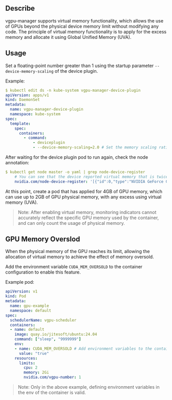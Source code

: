 ## Describe

vgpu-manager supports virtual memory functionality, which allows the use of GPUs beyond the physical device memory limit without modifying any code. The principle of virtual memory functionality is to apply for the excess memory and allocate it using Global Unified Memory (UVA).

## Usage

Set a floating-point number greater than 1 using the startup parameter `--device-memory-scaling` of the device plugin.

Example:

```yaml
$ kubectl edit ds -n kube-system vgpu-manager-device-plugin
apiVersion: apps/v1
kind: DaemonSet
metadata:
  name: vgpu-manager-device-plugin
  namespace: kube-system
spec:
  template:
    spec:
      containers:
        - command:
            - deviceplugin
            - --device-memory-scaling=2.0 # Set the memory scaling ratio to 2 times
```

After waiting for the device plugin pod to run again, check the node annotation:

```yaml
$ kubectl get node master -o yaml | grep node-device-register
    # You can see that the device reported virtual memory that is twice as much as physical memory
    nvidia.com/node-device-register: '[{"id":0,"type":"NVIDIA GeForce GTX 1050 Ti","uuid":"GPU-49aa2e6a-33f3-99dd-e08b-ea4beb0e0d28","core":100,"memory":8192,"number":10,"numa":0,"mig":false,"busId":"0000:01:00.0","capability":6.1,"healthy":true}]'
```

At this point, create a pod that has applied for 4GB of GPU memory, which can use up to 2GB of GPU physical memory, with any excess using virtual memory (UVA).

> Note:  After enabling virtual memory, monitoring indicators cannot accurately reflect the specific GPU memory used by the container, and can only count the usage of physical memory.

## GPU Memory Overslod

When the physical memory of the GPU reaches its limit, allowing the allocation of virtual memory to achieve the effect of memory oversold.

Add the environment variable `CUDA_MEM_OVERSOLD` to the container configuration to enable this feature.

Example pod:

```yaml
apiVersion: v1
kind: Pod
metadata:
  name: gpu-example
  namespace: default
spec:
  schedulerName: vgpu-scheduler
  containers:
  - name: default
    image: quay.io/jitesoft/ubuntu:24.04
    command: ["sleep", "9999999"]
    env:
    - name: CUDA_MEM_OVERSOLD # Add environment variables to the container
      value: "true"
    resources:
      limits:
        cpu: 2
        memory: 2Gi
        nvidia.com/vgpu-number: 1
```

> Note: Only in the above example, defining environment variables in the env of the container is valid.
